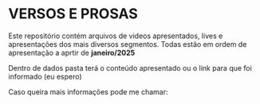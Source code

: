 # VERSOS E PROSAS

Este repositório contém arquivos de videos apresentados, lives e apresentações dos mais diversos segmentos.
Todas estão em ordem de apresentação a aprtir de **janeiro/2025**

Dentro de dados pasta terá o conteúdo apresentado ou o link para que foi informado (eu espero)


Caso queira mais informações pode me chamar:

